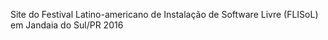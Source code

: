 Site do Festival Latino-americano de Instalação de Software Livre (FLISoL) em Jandaia do Sul/PR 2016